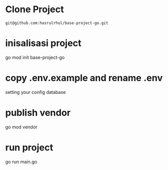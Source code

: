 # Clone Project
``` git@github.com:hasrulrhul/base-project-go.git ```

# inisalisasi project
go mod init base-project-go

# copy .env.example and rename .env
setting your config database

# publish vendor
go mod vendor

# run project
go run main.go
